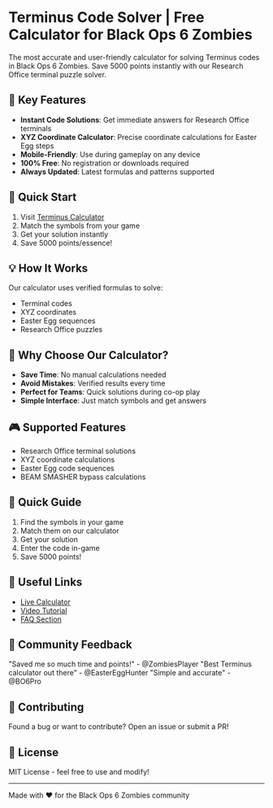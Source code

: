 # Terminus Code Solver | Free Calculator for Black Ops 6 Zombies

The most accurate and user-friendly calculator for solving Terminus codes in Black Ops 6 Zombies. Save 5000 points instantly with our Research Office terminal puzzle solver.

## 🎯 Key Features

- **Instant Code Solutions**: Get immediate answers for Research Office terminals
- **XYZ Coordinate Calculator**: Precise coordinate calculations for Easter Egg steps
- **Mobile-Friendly**: Use during gameplay on any device
- **100% Free**: No registration or downloads required
- **Always Updated**: Latest formulas and patterns supported

## 🚀 Quick Start

1. Visit [Terminus Calculator](https://terminus-calculator.github.io/)
2. Match the symbols from your game
3. Get your solution instantly
4. Save 5000 points/essence!

## 💡 How It Works

Our calculator uses verified formulas to solve:
- Terminal codes
- XYZ coordinates
- Easter Egg sequences
- Research Office puzzles

## 📱 Why Choose Our Calculator?

- **Save Time**: No manual calculations needed
- **Avoid Mistakes**: Verified results every time
- **Perfect for Teams**: Quick solutions during co-op play
- **Simple Interface**: Just match symbols and get answers

## 🎮 Supported Features

- Research Office terminal solutions
- XYZ coordinate calculations
- Easter Egg code sequences
- BEAM SMASHER bypass calculations

## 📖 Quick Guide

1. Find the symbols in your game
2. Match them on our calculator
3. Get your solution
4. Enter the code in-game
5. Save 5000 points!

## 🔗 Useful Links

- [Live Calculator](https://terminus-calculator.github.io/)
- [Video Tutorial](https://terminus-calculator.github.io/#tutorial)
- [FAQ Section](https://terminus-calculator.github.io/#faq)

## 🌟 Community Feedback

"Saved me so much time and points!" - @ZombiesPlayer
"Best Terminus calculator out there" - @EasterEggHunter
"Simple and accurate" - @BO6Pro

## 🤝 Contributing

Found a bug or want to contribute? Open an issue or submit a PR!

## 📝 License

MIT License - feel free to use and modify!

---

Made with ❤️ for the Black Ops 6 Zombies community
